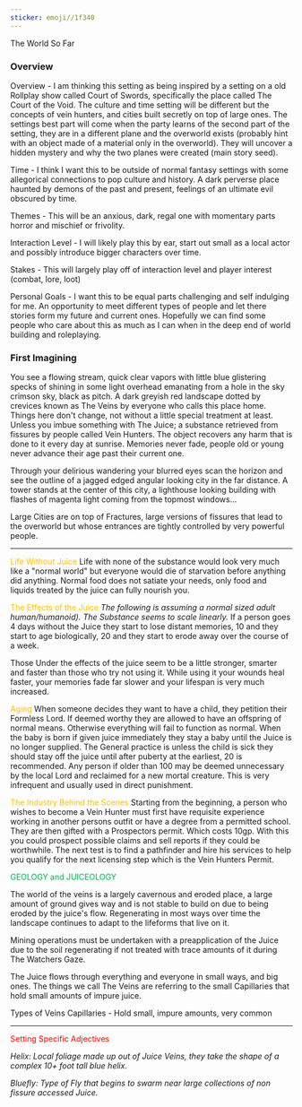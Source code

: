 ```yaml
---
sticker: emoji//1f340
---
```

The World So Far  

### Overview

Overview - I am thinking this setting as being inspired by a setting on a old Rollplay show called Court of Swords, specifically the place called The Court of the Void. The culture and time setting will be different but the concepts of vein hunters, and cities built secretly on top of large ones. The settings best part will come when the party learns of the second part of the setting, they are in a different plane and the overworld exists (probably hint with an object made of a material only in the overworld). They will uncover a hidden mystery and why the two planes were created (main story seed).

Time - I think I want this to be outside of normal fantasy settings with some allegorical connections to pop culture and history. A dark perverse place haunted by demons of the past and present, feelings of an ultimate evil obscured by time.

Themes - This will be an anxious, dark, regal one with momentary parts horror and mischief or frivolity.

Interaction Level - I will likely play this by ear, start out small as a local actor and possibly introduce bigger characters over time.

Stakes - This will largely play off of interaction level and player interest (combat, lore, loot)

Personal Goals - I want this to be equal parts challenging and self indulging for me. An opportunity to meet different types of people and let there stories form my future and current ones. Hopefully we can find some people who care about this as much as I can when in the deep end of world building and roleplaying.

  

  

### First Imagining

You see a flowing stream, quick clear vapors with little blue glistering specks of shining in some light overhead emanating from a hole in the sky crimson sky, black as pitch. A dark greyish red landscape dotted by crevices known as The Veins by everyone who calls this place home. Things here don't change, not without a little special treatment at least. Unless you imbue something with The Juice; a substance retrieved from fissures by people called Vein Hunters. The object recovers any harm that is done to it every day at sunrise. Memories never fade, people old or young never advance their age past their current one.

Through your delirious wandering your blurred eyes scan the horizon and see the outline of a jagged edged angular looking city in the far distance. A tower stands at the center of this city, a lighthouse looking building with flashes of magenta light coming from the topmost windows...

  

Large Cities are on top of Fractures, large versions of fissures that lead to the overworld but whose entrances are tightly controlled by very powerful people.

---
<span style="color:#ffc000">Life Without Juice</span>
Life with none of the substance would look very much like a "normal world" but everyone would die of starvation before anything did anything. Normal food does not satiate your needs, only food and liquids treated by the juice can fully nourish you. 

<span style="color:#ffc000">The Effects of the Juice</span>
*The following is assuming a normal sized adult human/humanoid). 
The Substance seems to scale linearly.*
If a person goes 4 days without the Juice they start to lose distant memories, 10 and they start to age biologically, 20 and they start to erode away over the course of a week. 

Those Under the effects of the juice seem to be a little stronger, smarter and faster than those who try not using it. While using it your wounds heal faster, your memories fade far slower and your lifespan is very much increased. 

<span style="color:#ffc000">Aging</span> 
When someone decides they want to have a child, they petition their Formless Lord. If deemed worthy they are allowed to have an offspring of normal means. Otherwise everything will fail to function as normal. 
When the baby is born if given juice immediately they stay a baby until the Juice is no longer supplied. The General practice is unless the child is sick they should stay off the juice until after puberty at the earliest, 20 is recommended. 
Any person if older than 100 may be deemed unnecessary by the local Lord and reclaimed for a new mortal creature. This is very infrequent and usually used in direct punishment. 

<span style="color:#ffc000">The Industry Behind the Scenes</span>
Starting from the beginning, a person who wishes to become a Vein Hunter must first have requisite experience working in another persons outfit or have a degree from a permitted school. They are then gifted with a Prospectors permit. Which costs 10gp. With this you could prospect possible claims and sell reports if they could be worthwhile. 
The next test is to find a pathfinder and  hire his services to help you qualify for the next licensing step which is the Vein Hunters Permit. 

<span style="color:#00b050">GEOLOGY and JUICEOLOGY </span>

The world of the veins is a largely cavernous and eroded place, a large amount of ground gives way and is not stable to build on due to being eroded by the juice's flow. Regenerating in most ways over time the landscape continues to adapt to the lifeforms that live on it. 

Mining operations must be undertaken with a preapplication of the Juice due to the soil regenerating if not treated with trace amounts of it during The Watchers Gaze. 

The Juice flows through everything and everyone in small ways, and big ones. The things we call The Veins are referring to the small Capillaries that hold small amounts of impure juice. 




Types of Veins
Capillaries - Hold small, impure amounts, very common



---
<span style="color:#ff0000">Setting Specific Adjectives</span>

*Helix: Local foliage made up out of Juice Veins, they take the shape of a complex 10+ foot tall blue helix.* 

*Bluefly: Type of Fly that begins to swarm near large collections of non fissure accessed Juice.* 
